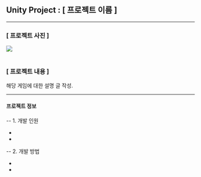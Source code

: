 <h2>Unity Project : [ 프로젝트 이름 ]</h2>

---
<h3>[ 프로젝트 사진 ]</h3>
<img src="https://github.com/UnityTechnologies/open-project-1/raw/main/Docs/ReadmeImages/ApproachingTheIsland_Header.jpg"/><br><br>

<h3>[ 프로젝트 내용 ]</h3>
해당 게임에 대한 설명 글 작성.


<br>

---
<h4>프로젝트 정보 </h4>

-- 1. 개발 인원

-
-

-- 2. 개발 방법

-
-
